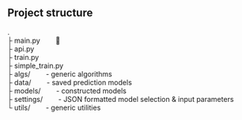##    Project structure  
.  
├ main.py  &nbsp;&nbsp;&nbsp;&nbsp;&nbsp;&nbsp;     :snake:    
├ api.py  
├ train.py  
├ simple_train.py  
├ algs/ &nbsp;&nbsp;&nbsp;&nbsp;&nbsp;&nbsp; - generic algorithms  
├ data/ &nbsp;&nbsp;&nbsp;&nbsp;&nbsp;&nbsp; - saved prediction models    
├ models/ &nbsp;&nbsp;&nbsp;&nbsp;&nbsp;&nbsp; - constructed models    
├ settings/ &nbsp;&nbsp;&nbsp;&nbsp;&nbsp;&nbsp; - JSON formatted model selection & input parameters  
└ utils/ &nbsp;&nbsp;&nbsp;&nbsp;&nbsp;&nbsp; - generic utilities  

